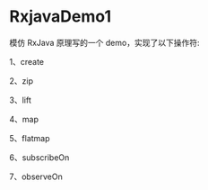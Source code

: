 # RxjavaDemo1
模仿 RxJava 原理写的一个 demo，实现了以下操作符:
  
  1、create
  
  2、zip
  
  3、lift
  
  4、map
  
  5、flatmap
  
  6、subscribeOn
  
  7、observeOn
